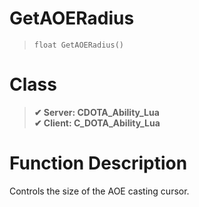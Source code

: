 # GetAOERadius
> `float GetAOERadius()`
# Class
> __✔ Server: CDOTA_Ability_Lua__  
> __✔ Client: C_DOTA_Ability_Lua__  
# Function Description
Controls the size of the AOE casting cursor.
